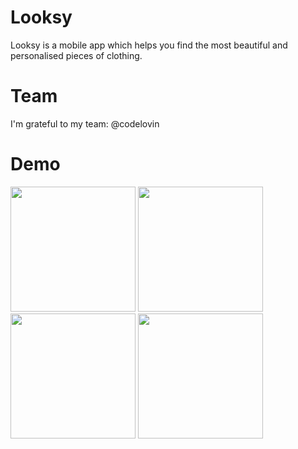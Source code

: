 # Looksy
Looksy is a mobile app which helps you find the most beautiful and personalised pieces of clothing.

# Team
I'm grateful to my team: @codelovin

# Demo
<img src="https://i.ibb.co/T0P8mL8/IMG-0450.png" width="200">
<img src="https://i.ibb.co/GsHJY2M/IMG-0451.png" width="200">
<img src="https://i.ibb.co/ZfPgYv7/IMG-0452.png" width="200">
<img src="https://i.ibb.co/D8BNp7L/IMG-0453.png" width="200">

